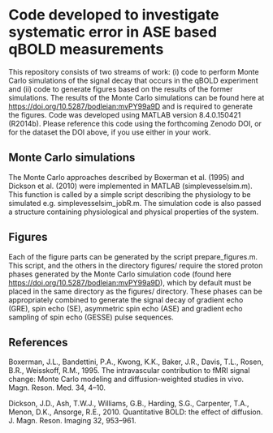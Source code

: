 # Code developed to investigate systematic error in ASE based qBOLD measurements

This repository consists of two streams of work: (i) code to perform Monte Carlo simulations of the signal decay that occurs in the qBOLD experiment and (ii) code to generate figures based on the results of the former simulations. The results of the Monte Carlo simulations can be found here at https://doi.org/10.5287/bodleian:mvPY99a9D and is required to generate the figures. Code was developed using MATLAB version 8.4.0.150421 (R2014b). Please reference this code using the forthcoming Zenodo DOI, or for the dataset the DOI above, if you use either in your work.

## Monte Carlo simulations

The Monte Carlo approaches described by Boxerman et al. (1995) and Dickson et al. (2010) were implemented in MATLAB (simplevesselsim.m). This function is called by a simple script describing the physiology to be simulated e.g. simplevesselsim_jobR.m. The simulation code is also passed a structure containing physiological and physical properties of the system. 

## Figures

Each of the figure parts can be generated by the script prepare_figures.m. This script, and the others in the directory figures/ require the stored proton phases generated by the Monte Carlo simulation code (found here https://doi.org/10.5287/bodleian:mvPY99a9D), which by default must be placed in the same directory as the figures/ directory. These phases can be appropriately combined to generate the signal decay of gradient echo (GRE), spin echo (SE), asymmetric spin echo (ASE) and gradient echo sampling of spin echo (GESSE) pulse sequences. 

## References

Boxerman, J.L., Bandettini, P.A., Kwong, K.K., Baker, J.R., Davis, T.L., Rosen, B.R., Weisskoff, R.M., 1995. The intravascular contribution to fMRI signal change: Monte Carlo modeling and diffusion-weighted studies in vivo. Magn. Reson. Med. 34, 4–10.

Dickson, J.D., Ash, T.W.J., Williams, G.B., Harding, S.G., Carpenter, T.A., Menon, D.K., Ansorge, R.E., 2010. Quantitative BOLD: the effect of diffusion. J. Magn. Reson. Imaging 32, 953–961. 

